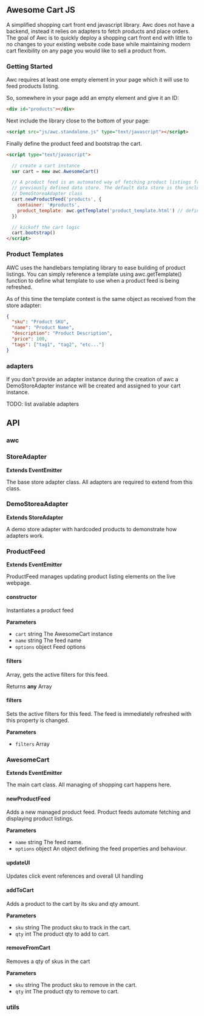 ## Awesome Cart JS

A simplified shopping cart front end javascript library. Awc does not have a backend, instead it relies on adapters to fetch products and place orders.
The goal of Awc is to quickly deploy a shopping cart front end with little to no changes to your existing website code base while maintaining modern cart flexibility on any page you would like to sell a product from.

### Getting Started

Awc requires at least one empty element in your page which it will use to feed
products listing.

So, somewhere in your page add an empty element and give it an ID:

```html
<div id="products"></div>
```

Next include the library close to the bottom of your page:

```html
<script src="js/awc.standalone.js" type="text/javascript"></script>
```

Finally define the product feed and bootstrap the cart.

```html
<script type="text/javascript">

  // create a cart instance
  var cart = new awc.AwesomeCart()

  // A product feed is an automated way of fetching product listings from a
  // previously defined data store. The default data store is the included
  // DemoStoreaAdapter class
  cart.newProductFeed('products', {
    container: '#products',
    product_template: awc.getTemplate('product_template.html') // define a handlebars template location
  })

  // kickoff the cart logic
  cart.bootstrap()
</script>
```

### Product Templates

AWC uses the handlebars templating library to ease building of product listings.
You can simply reference a template using awc.getTemplate() function to define what
template to use when a product feed is being refreshed.

As of this time the template context is the same object as received from the store adapter:

```json
{
  "sku": "Product SKU",
  "name": "Product Name",
  "description": "Product Description",
  "price": 100,
  "tags": ["tag1", "tag2", "etc..."]
}
```

### adapters

If you don't provide an adapter instance during the creation of awc a DemoStoreAdapter instance will be created and assigned to your cart instance.

TODO: list available adapters

## API

<!-- Generated by documentation.js. Update this documentation by updating the source code. -->

### awc

### StoreAdapter

**Extends EventEmitter**

The base store adapter class. All adapters are required to extend from this class.

### DemoStoreaAdapter

**Extends StoreAdapter**

A demo store adapter with hardcoded products to demonstrate how adapters work.

### ProductFeed

**Extends EventEmitter**

ProductFeed manages updating product listing elements on the live webpage.

#### constructor

Instantiates a product feed

**Parameters**

-   `cart`  string     The AwesomeCart instance
-   `name`  string     The feed name
-   `options`  object  Feed options

#### filters

Array, gets the active filters for this feed.

Returns **any** Array

#### filters

Sets the active filters for this feed. The feed is immediately
refreshed with this property is changed.

**Parameters**

-   `filters`  Array

### AwesomeCart

**Extends EventEmitter**

The main cart class. All managing of shopping cart happens here.

#### newProductFeed

Adds a new managed product feed. Product feeds automate fetching and displaying
product listings.

**Parameters**

-   `name`  string     The feed name.
-   `options`  object  An object defining the feed properties and behaviour.

#### updateUI

Updates click event references and overall UI handling

#### addToCart

Adds a product to the cart by its sku and qty amount.

**Parameters**

-   `sku`  string  The product sku to track in the cart.
-   `qty`  int     The product qty to add to cart.

#### removeFromCart

Removes a qty of skus in the cart

**Parameters**

-   `sku`  string  The product sku to remove in the cart.
-   `qty`  int     The product qty to remove to cart.

### utils
